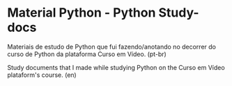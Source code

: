 # Material Python - Python Study-docs
 Materiais de estudo de Python que fui fazendo/anotando no decorrer do curso de Python da plataforma Curso em Vídeo. (pt-br)
 
 Study documents that I made while studying Python on the Curso em Vídeo plataform's course. (en)
